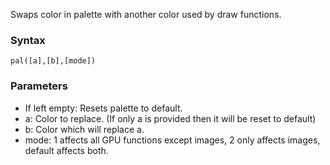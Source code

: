 Swaps color in palette with another color used by draw functions.

### Syntax
    pal([a],[b],[mode])

### Parameters

* If left empty: Resets palette to default.
* a: Color to replace. (If only a is provided then it will be reset to default)
* b: Color which will replace a.
* mode: 1 affects all GPU functions except images, 2 only affects images, default affects both.